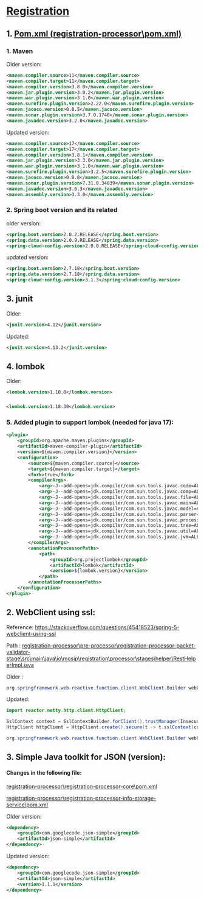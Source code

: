 # <a href="https://github.com/mosip/registration">Registration</a>

## 1. <a href="https://github.com/mosip/registration/blob/master/registration-processor/pom.xml">Pom.xml (registration-processor\pom.xml)</a>


### 1. Maven
Older version:

```xml
<maven.compiler.source>11</maven.compiler.source>
<maven.compiler.target>11</maven.compiler.target>
<maven.compiler.version>3.8.0</maven.compiler.version>
<maven.jar.plugin.version>3.0.2</maven.jar.plugin.version>
<maven.war.plugin.version>3.1.0</maven.war.plugin.version>
<maven.surefire.plugin.version>2.22.0</maven.surefire.plugin.version>
<maven.jacoco.version>0.8.5</maven.jacoco.version>
<maven.sonar.plugin.version>3.7.0.1746</maven.sonar.plugin.version>
<maven.javadoc.version>3.2.0</maven.javadoc.version>
```

Updated version:

```xml
<maven.compiler.source>17</maven.compiler.source>
<maven.compiler.target>17</maven.compiler.target>
<maven.compiler.version>3.8.1</maven.compiler.version>
<maven.jar.plugin.version>3.3.0</maven.jar.plugin.version>
<maven.war.plugin.version>3.1.0</maven.war.plugin.version>
<maven.surefire.plugin.version>3.2.5</maven.surefire.plugin.version>
<maven.jacoco.version>0.8.8</maven.jacoco.version>
<maven.sonar.plugin.version>7.31.0.34839</maven.sonar.plugin.version>
<maven.javadoc.version>3.6.3</maven.javadoc.version>
<maven.assembly.version>3.3.0</maven.assembly.version>
```

### 2. Spring boot version and its related

older version:

```xml
<spring.boot.version>2.0.2.RELEASE</spring.boot.version>
<spring.data.version>2.0.9.RELEASE</spring.data.version>
<spring-cloud-config.version>2.0.0.RELEASE</spring-cloud-config.version>
```

updated version:

```xml
<spring.boot.version>2.7.18</spring.boot.version>
<spring.data.version>2.7.18</spring.data.version>
<spring-cloud-config.version>3.1.3</spring-cloud-config.version>
```

## 3. junit

Older:

```xml
<junit.version>4.12</junit.version>
```

Updated:

```xml
<junit.version>4.13.2</junit.version>
```

## 4. lombok

Older:

```xml
<lombok.version>1.18.8</lombok.version>
```

### 
```xml
<lombok.version>1.18.30</lombok.version>
```

### 5.  Added plugin to support lombok (needed for java 17):

```xml
<plugin>
    <groupId>org.apache.maven.plugins</groupId>
    <artifactId>maven-compiler-plugin</artifactId>
    <version>${maven.compiler.version}</version>
    <configuration>
        <source>${maven.compiler.source}</source>
        <target>${maven.compiler.target}</target>
        <fork>true</fork>
        <compilerArgs>
            <arg>-J--add-opens=jdk.compiler/com.sun.tools.javac.code=ALL-UNNAMED</arg>
            <arg>-J--add-opens=jdk.compiler/com.sun.tools.javac.comp=ALL-UNNAMED</arg>
            <arg>-J--add-opens=jdk.compiler/com.sun.tools.javac.file=ALL-UNNAMED</arg>
            <arg>-J--add-opens=jdk.compiler/com.sun.tools.javac.main=ALL-UNNAMED</arg>
            <arg>-J--add-opens=jdk.compiler/com.sun.tools.javac.model=ALL-UNNAMED</arg>
            <arg>-J--add-opens=jdk.compiler/com.sun.tools.javac.parser=ALL-UNNAMED</arg>
            <arg>-J--add-opens=jdk.compiler/com.sun.tools.javac.processing=ALL-UNNAMED</arg>
            <arg>-J--add-opens=jdk.compiler/com.sun.tools.javac.tree=ALL-UNNAMED</arg>
            <arg>-J--add-opens=jdk.compiler/com.sun.tools.javac.util=ALL-UNNAMED</arg>
            <arg>-J--add-opens=jdk.compiler/com.sun.tools.javac.jvm=ALL-UNNAMED</arg>
        </compilerArgs>
        <annotationProcessorPaths>
            <path>
                <groupId>org.projectlombok</groupId>
                <artifactId>lombok</artifactId>
                <version>${lombok.version}</version>
            </path>
        </annotationProcessorPaths>
    </configuration>
</plugin>
```

## 2. WebClient using ssl:

Reference: https://stackoverflow.com/questions/45418523/spring-5-webclient-using-ssl

Path : <a href="https://github.com/mosip/registration/blob/master/registration-processor/pre-processor/registration-processor-packet-validator-stage/src/main/java/io/mosip/registration/processor/stages/helper/RestHelperImpl.java">registration-processor\pre-processor\registration-processor-packet-validator-stage\src\main\java\io\mosip\registration\processor\stages\helper\RestHelperImpl.java</a>


Older :

```java
org.springframework.web.reactive.function.client.WebClient.Builder webClientBuilder = WebClient.builder().clientConnector(new ReactorClientHttpConnector(builder -> builder.sslContext(sslContext)))
```

Updated:

```java
import reactor.netty.http.client.HttpClient;
```

```java
SslContext context = SslContextBuilder.forClient().trustManager(InsecureTrustManagerFactory.INSTANCE).build();
HttpClient httpClient = HttpClient.create().secure(t -> t.sslContext(context));

org.springframework.web.reactive.function.client.WebClient.Builder webClientBuilder = WebClient.builder().clientConnector(new ReactorClientHttpConnector(httpClient))
```

## 3. Simple Java toolkit for JSON (version):

#### Changes in the following file:
<a href="https://github.com/mosip/registration/tree/master/registration-processor/registration-processor-core/pom.xml">registration-processor\registration-processor-core\pom.xml </a>

<a href="https://github.com/mosip/registration/tree/master/registration-processor/registration-processor-info-storage-service/pom.xml">registration-processor\registration-processor-info-storage-service\pom.xml</a>



Older version:

```xml
<dependency>
	<groupId>com.googlecode.json-simple</groupId>
	<artifactId>json-simple</artifactId>
</dependency>
```

Updated version:

```xml
<dependency>
	<groupId>com.googlecode.json-simple</groupId>
	<artifactId>json-simple</artifactId>
	<version>1.1.1</version>
</dependency>
```

